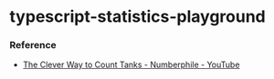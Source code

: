 typescript-statistics-playground
================================
### Reference
- [The Clever Way to Count Tanks - Numberphile - YouTube](https://www.youtube.com/watch?v=WLCwMRJBhuI)